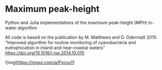 # Maximum peak-height
Python and Julia implementations of the maximum peak-height (MPH)  in-water algorithm

All code is based on the publication by M. Matthews and D. Odermatt 2015:                                         
"Improved algorithm for routine monitoring of cyanobacteria and eutrophication in inland and near-coastal waters" 
https://doi.org/10.1016/j.rse.2014.10.010

![img]https://imgur.com/a/Pycvu11
